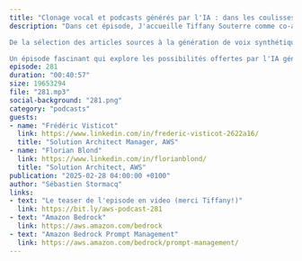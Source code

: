 ```yaml
---
title: "Clonage vocal et podcasts générés par l'IA : dans les coulisses d'un projet AWS"
description: "Dans cet épisode, J'accueille Tiffany Souterre comme co-animatrice, ainsi que Frédéric Vistico (Solutions Architect Manager) et Florian Blond (Solutions Architect) d'AWS. Ces derniers dévoilent les coulisses d'un projet étonnant : la génération automatique de podcasts à partir de blogs AWS en utilisant l'intelligence artificielle.

De la sélection des articles sources à la génération de voix synthétiques, en passant par la création de scripts conversationnels, nos invités détaillent l'architecture technique de leur solution qui utilise notamment Amazon Bedrock, Lambda, Step Functions et divers modèles de text-to-speech. Ils partagent également leurs réflexions sur les défis techniques rencontrés, les coûts, et leur vision du futur des podcasts générés par l'IA.

Un épisode fascinant qui explore les possibilités offertes par l'IA générative dans le domaine de la création de contenu audio, tout en soulevant d'importantes questions sur l'authenticité et la personnalisation des podcasts"
episode: 281
duration: "00:40:57"
size: 19653294
file: "281.mp3"
social-background: "281.png"
category: "podcasts"
guests:
- name: "Frédéric Visticot"
  link: https://www.linkedin.com/in/frederic-visticot-2622a16/
  title: "Solution Architect Manager, AWS"
- name: "Florian Blond"
  link: https://www.linkedin.com/in/florianblond/
  title: "Solution Architect, AWS"
publication: "2025-02-28 04:00:00 +0100"
author: "Sébastien Stormacq"
links:
- text: "Le teaser de l'episode en video (merci Tiffany!)"
  link: https://bit.ly/aws-podcast-281
- text: "Amazon Bedrock"
  link: https://aws.amazon.com/bedrock
- text: "Amazon Bedrock Prompt Management"
  link: https://aws.amazon.com/bedrock/prompt-management/
---
```


